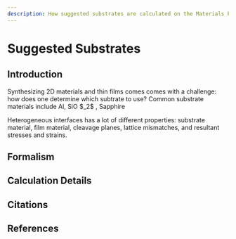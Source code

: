 ```yaml
---
description: How suggested substrates are calculated on the Materials Project (MP) website.
---
```


# Suggested Substrates

## Introduction

Synthesizing 2D materials and thin films comes comes with a challenge: how does one determine which subtrate to use? Common substrate materials include Al, SiO \$$\_2\$$ , Sapphire



Heterogeneous interfaces has a lot of different properties: substrate material, film material, cleavage planes, lattice mismatches, and resultant stresses and strains.&#x20;

## Formalism

## Calculation Details

## Citations

## References
